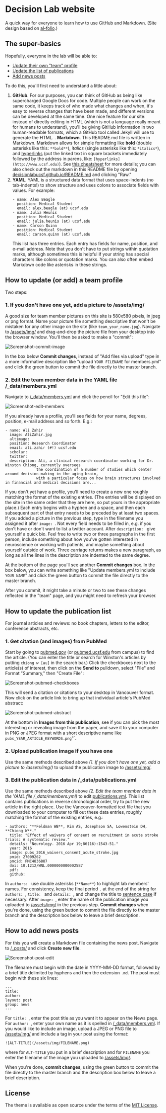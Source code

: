 # Decision Lab website

A quick way for everyone to learn how to use GitHub and Markdown. (Site design based on [al-folio](https://github.com/alshedivat/al-folio).)

## The super-basics
Hopefully, everyone in the lab will be able to:
- [Update their own "team" profile](#how-to-update-or-add-a-team-profile)
- [Update the list of publications](#how-to-update-the-publication-list)
- [Add news posts](#how-to-add-news-posts)

To do this, you'll first need to understand a little about: 
1. **GitHub**. For our purposes, you can think of GitHub as being like supercharged Google Docs for code. Multiple people can work on the same code, it keeps track of who made what changes and when, it's easy to reverse changes that have been made, and different versions can be developed at the same time. One nice feature for our site: instead of directly editing in HTML (which is not a language really meant for humans to understand), you'll be giving GitHub information in two human-readable formats, which a GitHub tool called Jekyll will use to generate the HTML. 
. **Markdown**. This README.md file is written in Markdown. Markdown allows for simple formatting like **bold** (double asterisks like this: `**bold**`), *italics* (single asterisks like this: `*italics*`), and [hyperlinks](http://www.ucsf.edu) (put the linked text in square brackets immediately followed by the address in parens, like: `[hyperlinks](http://www.ucsf.edu)`). See [this cheatsheet](https://github.com/adam-p/markdown-here/wiki/Markdown-Cheatsheet) for more details; you can also check out the markdown in this README file by opening [decisionlabucsf.github.io/README.md](https://github.com/decisionlabucsf/decisionlabucsf.github.io/blob/master/README.md) and clicking "Raw."
3. **YAML**. YAML is a structured data format that uses space-indents (no tab-indents!) to show structure and uses colons to associate fields with values. For example:
    ```
    - name: Alex Beagle
      position: Medical Student
      email: alex.beagle (at) ucsf.edu
    - name: Julia Heunis
      position: Medical Student
      email: julia.heunis (at) ucsf.edu
    - name: Carson Quinn
      position: Medical Student
      email: carson.quinn (at) ucsf.edu
    ```
    This list has three entries. Each entry has fields for name, position, and e-mail address. Note that you don't have to put strings within quotation marks, although sometimes this is helpful if your string has special characters like colons or quotation marks. You can also often embed Markdown code like asterisks in these strings. 
    
## How to update (or add) a team profile
Two steps:
### 1. If you don't have one yet, add a picture to /assets/img/
A good size for team member pictures on this site is 580x580 pixels, in jpeg or png format. Name your picture file something descriptive that won't be mistaken for any other image on the site (like `team_your_name.jpg`). Navigate to [/assets/img/](https://github.com/decisionlabucsf/decisionlabucsf.github.io/tree/master/assets/img) and drag-and-drop the picture file from your desktop into the browser window. You'll then be asked to make a "commit":

![Screenshot-commit-image](/assets/img/site_readme_02_commit_image.png)

In the box below **Commit changes**, instead of "Add files via upload" type in a more informative description like "upload `YOUR FILENAME` for members.yml" and click the green button to commit the file directly to the master branch.

### 2. Edit the team member data in the YAML file /_data/members.yml
Navigate to [/_data/members.yml](https://github.com/decisionlabucsf/decisionlabucsf.github.io/blob/master/_data/members.yml) and click the pencil for "Edit this file":

![Screenshot-edit-members](/assets/img/site_readme_01_edit_data_members.png)

If you already have a profile, you'll see fields for your name, degrees, position, e-mail address and so forth. E.g.:

```
- name: Ali Zahir
  image: AliZahir.jpg
  altimage: 
  position: Research Coordinator
  email: ali.zahir (#!) ucsf.edu
  scholar: 
  twitter: 
  description: Ali, a clinical research coordinator working for Dr. Winston Chiong, currently oversees 
              the coordination of a number of studies which center around decision-making in the aging brain, 
              with a particular focus on how brain structures involved in financial and medical decisions are...
```
If you don't yet have a profile, you'll need to create a new one roughly matching the format of the existing entries. (The entries will be displayed on the site in the same order that they are here, so put yours in the appropriate place.) Each entry begins with a hyphen and a space, and then each subsequent part of that entry needs to be preceded by at least two spaces. If you added a picture in the previous step, type in the filename you assigned it after `image: `. Not every field needs to be filled in, e.g. if you don't have or don't want to list a twitter account. After `description: ` give yourself a quick bio. Feel free to write two or three paragraphs in the first person, include something about how you've gotten interested in neuroscience or working with patients, and maybe something about yourself outside of work. Three carriage returns makes a new paragraph, as long as all the lines in the description are indented to the same degree. 

At the bottom of the page you'll see another **Commit changes** box. In the box below, you can write something like "Update members.yml to include `YOUR NAME`" and click the green button to commit the file directly to the master branch. 

After you commit, it might take a minute or two to see these changes reflected in the "team" page, and you might need to refresh your browser. 

## How to update the publication list

For journal articles and reviews: no book chapters, letters to the editor, conference abstracts, etc.

### 1. Get citation (and images) from PubMed
Start by going to [pubmed.gov](http://pubmed.gov) (or [pubmed.ucsf.edu](http://pubmed.ucsf.edu) from campus) to find the article. (You can enter the title or search for Winston's articles by putting `chiong w [au]` in the search bar.) Click the checkboxes next to the article(s) of interest, then click on the **Send to** pulldown, select "File" and Format "Summary," then "Create File":

![Screenshot-pubmed-checkboxes](/assets/img/site_readme_04_pubmedexport.png)

This will send a citation or citations to your desktop in Vancouver format. Now click on the article link to bring up that individual article's PubMed abstract:

![Screenshot-pubmed-abstract](/assets/img/site_readme_03_pubmed.png)

At the bottom in **Images from this publication**, see if you can pick the most interesting or revealing image from the paper, and save it to your computer in PNG or JPEG format with a short descriptive name like `pubs_YEAR_ARTICLE_KEYWORDS.png`"`. 

### 2. Upload publication image if you have one
Use the same methods described above *(1. If you don't have one yet, add a picture to /assets/img/)* to upload the publication image to [/assets/img/](https://github.com/decisionlabucsf/decisionlabucsf.github.io/tree/master/assets/img). 

### 3. Edit the publication data in /_data/publications.yml
Use the same methods described above *(2. Edit the team member data in the YAML file /_data/members.yml)* to edit [publications.yml](https://github.com/decisionlabucsf/decisionlabucsf.github.io/blob/master/_data/publications.yml). This list contains publications in reverse chronological order, try to put the new article in the right place. Use the Vancouver-formatted text file that you downloaded to your computer to fill out these data entries, roughly matching the format of the existing entries, e.g.:
```
- authors: "**Feldman WB**, Kim AS, Josephson SA, Lowenstein DH, **Chiong W**."
  title: "Effect of waivers of consent on recruitment in acute stroke trials: A systematic review."
  details: "Neurology. 2016 Apr 19;86(16):1543-51."
  year: 2016
  image: pubs_2016_waivers_consent_acute_stroke.jpg
  pmid: 27009262
  pmcid: PMC4836887
  doi: 10.1212/WNL.0000000000002587 
  pdf:
  github:
```
In `authors: ` use double asterisks (`**Name**`) to highlight lab members' names. For consistency, keep the final period `.` at the end of the string for `authors: `, `title: ` and `details: `, and change the title to [sentence case](https://en.wikipedia.org/wiki/Letter_case#Sentence_case) if necessary. After `image: `, enter the name of the publication image you uploaded to [/assets/img/](https://github.com/decisionlabucsf/decisionlabucsf.github.io/tree/master/assets/img) in the previous step. **Commit changes** when you're done, using the green button to commit the file directly to the master branch and the description box below to leave a brief description. 

## How to add news posts
For this you will create a Markdown file containing the news post. Navigate to [/_posts/](https://github.com/decisionlabucsf/decisionlabucsf.github.io/tree/master/_posts) and click **Create new file**. 

![Screenshot-post-edit](/assets/img/site_readme_05_create_post.png)

The filename must begin with the date in YYYY-MM-DD format, followed by a brief title delimited by hyphens and then the extension `.md`. The post must begin with these six lines:
```
---
title: 
author: 
layout: post
group: news
---
```
For `title: `, enter the post title as you want it to appear on the News page. For `author: `, enter your own name as it is spelled in [/_data/members.yml](https://github.com/decisionlabucsf/decisionlabucsf.github.io/blob/master/_data/members.yml). If you would like to include an image, upload a JPEG or PNG file to [/assets/img/](https://github.com/decisionlabucsf/decisionlabucsf.github.io/tree/master/assets/img) and include a tag in your post using the format:
```
![ALT-TITLE](/assets/img/FILENAME.png)
```
where for `ALT-TITLE` you put in a brief description and for `FILENAME` you enter the filename of the image you uploaded to [/assets/img/](https://github.com/decisionlabucsf/decisionlabucsf.github.io/tree/master/assets/img). 

When you're done, **commit changes**, using the green button to commit the file directly to the master branch and the description box below to leave a brief description.

## License

The theme is available as open source under the terms of the [MIT License](https://opensource.org/licenses/MIT).
